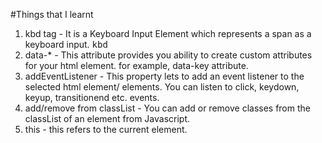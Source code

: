 #Things that I learnt

1. kbd tag - It is a Keyboard Input Element which represents a span as a keyboard input. <kbd>kbd</kbd>
2. data-\* - This attribute provides you ability to create custom attributes for your html element. for example, data-key attribute.
3. addEventListener - This property lets to add an event listener to the selected html element/ elements. You can listen to click, keydown, keyup, transitionend etc. events.
4. add/remove from classList - You can add or remove classes from the classList of an element from Javascript.
5. this - this refers to the current element.
